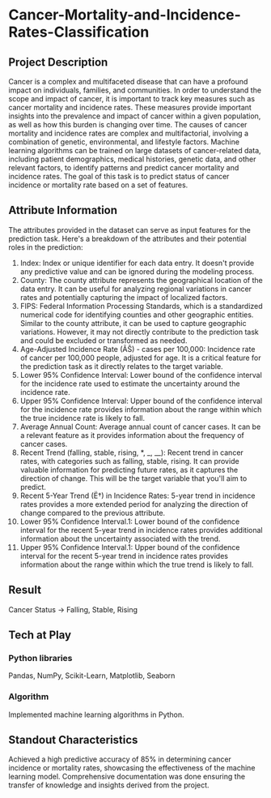 # Cancer-Mortality-and-Incidence-Rates-Classification

## Project Description
Cancer is a complex and multifaceted disease that can have a profound impact on individuals, families, and communities. In order to understand the scope and impact of cancer, it is important to track key measures such as cancer mortality and incidence rates. These measures provide important insights into the prevalence and impact of cancer within a given population, as well as how this burden is changing over time. The causes of cancer mortality and incidence rates are complex and multifactorial, involving a combination of genetic, environmental, and lifestyle factors. Machine learning algorithms can be trained on large datasets of cancer-related data, including patient demographics, medical histories, genetic data, and other relevant factors, to identify patterns and predict cancer mortality and incidence rates. The goal of this task is to predict status of cancer incidence or mortality rate based on a set of features.

## Attribute Information
The attributes provided in the dataset can serve as input features for the prediction task. Here's a breakdown of the attributes and their potential roles in the prediction:
1.	Index: Index or unique identifier for each data entry. It doesn't provide any predictive value and can be ignored during the modeling process.
2.	County: The county attribute represents the geographical location of the data entry. It can be useful for analyzing regional variations in cancer rates and potentially capturing the impact of localized factors.
3.	FIPS: Federal Information Processing Standards, which is a standardized numerical code for identifying counties and other geographic entities. Similar to the county attribute, it can be used to capture geographic variations. However, it may not directly contribute to the prediction task and could be excluded or transformed as needed.
4.	Age-Adjusted Incidence Rate (ÃŠ) - cases per 100,000: Incidence rate of cancer per 100,000 people, adjusted for age. It is a critical feature for the prediction task as it directly relates to the target variable.
5.	Lower 95% Confidence Interval: Lower bound of the confidence interval for the incidence rate used to estimate the uncertainty around the incidence rate.
6.	Upper 95% Confidence Interval: Upper bound of the confidence interval for the incidence rate provides information about the range within which the true incidence rate is likely to fall.
7.	Average Annual Count: Average annual count of cancer cases. It can be a relevant feature as it provides information about the frequency of cancer cases.
8.	Recent Trend (falling, stable, rising, *, _, __): Recent trend in cancer rates, with categories such as falling, stable, rising. It can provide valuable information for predicting future rates, as it captures the direction of change. This will be the target variable that you'll aim to predict.
9.	Recent 5-Year Trend (Ë†) in Incidence Rates: 5-year trend in incidence rates provides a more extended period for analyzing the direction of change compared to the previous attribute.
10.	Lower 95% Confidence Interval.1: Lower bound of the confidence interval for the recent 5-year trend in incidence rates provides additional information about the uncertainty associated with the trend.
11.	Upper 95% Confidence Interval.1: Upper bound of the confidence interval for the recent 5-year trend in incidence rates provides information about the range within which the true trend is likely to fall.

## Result
Cancer Status -> Falling, Stable, Rising

## Tech at Play
### Python libraries
Pandas, NumPy, Scikit-Learn, Matplotlib, Seaborn
### Algorithm
Implemented machine learning algorithms in Python.

## Standout Characteristics
Achieved a high predictive accuracy of 85% in determining cancer incidence or mortality rates, showcasing the effectiveness of the machine learning model.
Comprehensive documentation was done ensuring the transfer of knowledge and insights derived from the project.
